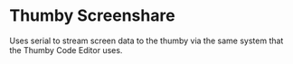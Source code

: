 # Thumby Screenshare
Uses serial to stream screen data to the thumby via the same system that the Thumby Code Editor uses.
